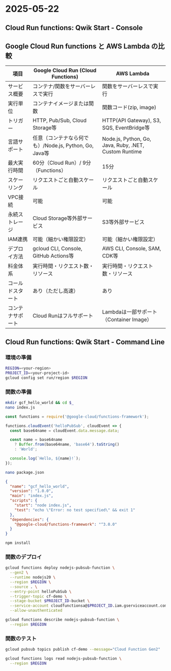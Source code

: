 # 2025-05-22

## Cloud Run functions: Qwik Start - Console

## Google Cloud Run functions と AWS Lambda の比較

| 項目             | Google Cloud Run (Cloud Functions)                     | AWS Lambda                                            |
| ---------------- | ------------------------------------------------------ | ----------------------------------------------------- |
| サービス概要     | コンテナ/関数をサーバーレスで実行                      | 関数をサーバーレスで実行                              |
| 実行単位         | コンテナイメージまたは関数                             | 関数コード(zip, image)                                |
| トリガー         | HTTP, Pub/Sub, Cloud Storage等                         | HTTP(API Gateway), S3, SQS, EventBridge等             |
| 言語サポート     | 任意（コンテナなら何でも）/Node.js, Python, Go, Java等 | Node.js, Python, Go, Java, Ruby, .NET, Custom Runtime |
| 最大実行時間     | 60分（Cloud Run）/ 9分（Functions）                    | 15分                                                  |
| スケーリング     | リクエストごと自動スケール                             | リクエストごと自動スケール                            |
| VPC接続          | 可能                                                   | 可能                                                  |
| 永続ストレージ   | Cloud Storage等外部サービス                            | S3等外部サービス                                      |
| IAM連携          | 可能（細かい権限設定）                                 | 可能（細かい権限設定）                                |
| デプロイ方法     | gcloud CLI, Console, GitHub Actions等                  | AWS CLI, Console, SAM, CDK等                          |
| 料金体系         | 実行時間・リクエスト数・リソース                       | 実行時間・リクエスト数・リソース                      |
| コールドスタート | あり（ただし高速）                                     | あり                                                  |
| コンテナサポート | Cloud Runはフルサポート                                | Lambdaは一部サポート（Container Image）               |

## Cloud Run functions: Qwik Start - Command Line

### 環境の準備

```sh
REGION=<your-region>
PROJECT_ID=<your-project-id>
gcloud config set run/region $REGION
```

### 関数の準備

```sh
mkdir gcf_hello_world && cd $_
nano index.js
```

```js
const functions = require('@google-cloud/functions-framework');

functions.cloudEvent('helloPubSub', cloudEvent => {
  const base64name = cloudEvent.data.message.data;

  const name = base64name
    ? Buffer.from(base64name, 'base64').toString()
    : 'World';

  console.log(`Hello, ${name}!`);
});
```

```sh
nano package.json
```

```json
{
  "name": "gcf_hello_world",
  "version": "1.0.0",
  "main": "index.js",
  "scripts": {
    "start": "node index.js",
    "test": "echo \"Error: no test specified\" && exit 1"
  },
  "dependencies": {
    "@google-cloud/functions-framework": "^3.0.0"
  }
}
```

```sh
npm install
```

### 関数のデプロイ

```sh
gcloud functions deploy nodejs-pubsub-function \
  --gen2 \
  --runtime nodejs20 \
  --region $REGION \
  --source . \
  --entry-point helloPubSub \
  --trigger-topic cf-demo \
  --stage-bucket $PROJECT_ID-bucket \
  --service-account cloudfunctionsa@$PROJECT_ID.iam.gserviceaccount.com \
  --allow-unauthenticated

gcloud functions describe nodejs-pubsub-function \
  --region $REGION
```

### 関数のテスト

```sh
gcloud pubsub topics publish cf-demo --message="Cloud Function Gen2"

gcloud functions logs read nodejs-pubsub-function \
  --region $REGION
```
